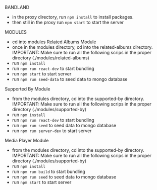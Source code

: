 BANDLAND

- in the proxy directory, run `npm install` to install packages.
- then still in the proxy run `npm start` to start the server

MODULES
- cd into modules
Related Albums Module
- once in the modules directory, cd into the related-albums directory.
IMPORTANT: Make sure to run all the following scrips in the proper directory (./modules/related-albums)
- run `npm install`
- run `npm run react-dev` to start bundling
- run `npm start` to start server
- run `npm run seed-data` to seed data to mongo database

Supported By Module
- from the modules directory, cd into the supported-by directory.
IMPORTANT: Make sure to run all the following scrips in the proper directory (./modules/supported-by)
- run `npm install`
- run `npm run react-dev` to start bundling
- run `npm run seed` to seed data to mongo database
- run `npm run server-dev` to start server

Media Player Module
- from the modules directory, cd into the supported-by directory.
IMPORTANT: Make sure to run all the following scrips in the proper directory (./modules/supported-by)
- run `npm install`
- run `npm run build` to start bundling
- run `npm run seed` to seed data to mongo database
- run `npm start` to start server